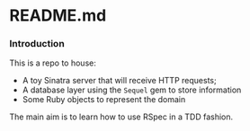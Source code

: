 # README.md

### Introduction
This is a repo to house:
- A toy Sinatra server that will receive HTTP requests;
- A database layer using the `Sequel` gem to store information
- Some Ruby objects to represent the domain

The main aim is to learn how to use RSpec in a TDD fashion.

